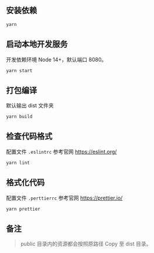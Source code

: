 ## 安装依赖

```bash
yarn
```

## 启动本地开发服务

开发依赖环境 Node 14+，默认端口 8080。

```bash
yarn start
```

## 打包编译

默认输出 dist 文件夹

```bash
yarn build
```

## 检查代码格式

配置文件 `.eslintrc` 参考官网 https://eslint.org/

```bash
yarn lint
```

## 格式化代码

配置文件 `.perttierrc` 参考官网 https://prettier.io/

```bash
yarn prettier
```

## 备注

> public 目录内的资源都会按照原路径 Copy 至 dist 目录。
